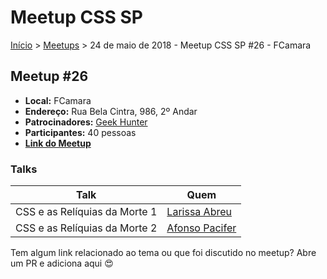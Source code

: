 Meetup CSS SP
======

[Início](../README.md) > [Meetups](../meetups.md) > 24 de maio de 2018 - Meetup CSS SP #26 - FCamara

## Meetup #26

* **Local:** FCamara
* **Endereço:** Rua Bela Cintra, 986, 2º Andar
* **Patrocinadores:** [Geek Hunter](https://www.geekhunter.com.br/)
* **Participantes:** 40 pessoas
* **[Link do Meetup](https://www.meetup.com/pt-BR/CSS-SP/events/250542761/)**

### Talks

| Talk                                           | Quem
| ---------------------------------------------  | ------------------------------------------------------------------|
| CSS e as Relíquias da Morte 1                  | [Larissa Abreu](https://github.com/LarissaAbreu)                  |
| CSS e as Relíquias da Morte 2                  | [Afonso Pacifer](https://github.com/afonsopacifer)                |


Tem algum link relacionado ao tema ou que foi discutido no meetup? Abre um PR e adiciona aqui :heart_eyes:

